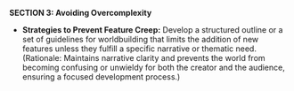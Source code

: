 **SECTION 3: Avoiding Overcomplexity**
- **Strategies to Prevent Feature Creep:** Develop a structured outline or a set of guidelines for worldbuilding that limits the addition of new features unless they fulfill a specific narrative or thematic need. (Rationale: Maintains narrative clarity and prevents the world from becoming confusing or unwieldy for both the creator and the audience, ensuring a focused development process.)